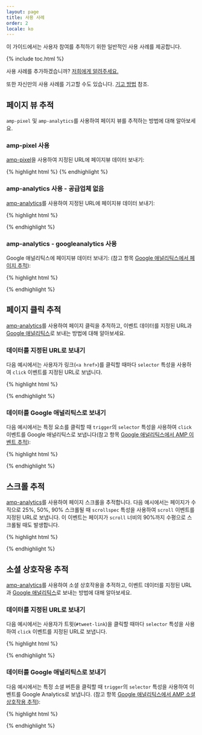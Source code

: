 ```yaml
---
layout: page
title: 사용 사례
order: 2
locale: ko
---
```


이 가이드에서는 사용자 참여를 추적하기 위한 일반적인 사용 사례를 제공합니다.

{% include toc.html %}

사용 사례를 추가하겠습니까? 
[저희에게 알려주세요.](https://github.com/ampproject/docs/issues/new)

또한 자신만의 사용 사례를 기고할 수도 있습니다.
[기고 방법](https://www.ampproject.org/docs/support/contribute.html) 참조.

## 페이지 뷰 추적

`amp-pixel` 및 `amp-analytics`를 사용하여 페이지 뷰를 추적하는 방법에 대해 알아보세요. 

### amp-pixel 사용

[amp-pixel](/docs/reference/amp-pixel.html)을
사용하여 지정된 URL에 페이지뷰 데이터 보내기:

{% highlight html %}
<amp-pixel src="https://foo.com/pixel?"></amp-pixel>
{% endhighlight %}

### amp-analytics 사용 - 공급업체 없음

[amp-analytics](/docs/reference/extended/amp-analytics.html)를
사용하여 지정된 URL에 페이지뷰 데이터 보내기:

{% highlight html %}
<amp-analytics>
<script type="application/json">
{
  "requests": {
    "pageview": "https://example.com/analytics?url=${canonicalUrl}&title=${title}&acct=${account}"
  },
  "vars": {
    "account": "ABC123"
  },
  "triggers": {
    "trackPageview": {
      "on": "visible",
      "request": "pageview"
    }
  }
}
</script>
</amp-analytics>
{% endhighlight %}

### amp-analytics - googleanalytics 사용

Google 애널리틱스에 페이지뷰 데이터 보내기:
(참고 항목 [Google 애널리틱스에서 페이지 추적](https://developers.google.com/analytics/devguides/collection/amp-analytics/#page_tracking)): 

{% highlight html %}
<amp-analytics type="googleanalytics" id="analytics1">
<script type="application/json">
{
  "vars": {
    "account": "UA-XXXXX-Y"  // Replace with your property ID.
  },
  "triggers": {
    "trackPageview": {  // Trigger names can be any string. trackPageview is not a required name.
      "on": "visible",
      "request": "pageview"
    }
  }
}
</script>
</amp-analytics>
{% endhighlight %}

## 페이지 클릭 추적

[amp-analytics](/docs/reference/extended/amp-analytics.html)를 사용하여 페이지 클릭을 추적하고,
이벤트 데이터를 지정된 URL과
[Google 애널리틱스](https://developers.google.com/analytics/devguides/collection/amp-analytics/)로 보내는
방법에 대해 알아보세요.

### 데이터를 지정된 URL로 보내기

다음 예시에서는 사용자가 링크(`<a href>`)를 클릭할
때마다 `selector` 특성을 사용하여 `click` 이벤트를 지정된 URL로 보냅니다.

{% highlight html %}
<amp-analytics>
<script type="application/json">
{
  "requests": {
    "event": "https://example.com/analytics?eid=${eventId}&elab=${eventLabel}&acct=${account}"
  },
  "vars": {
    "account": "ABC123"
  },
  "triggers": {
    "trackAnchorClicks": {
      "on": "click",
      "selector": "a",
      "request": "event",
      "vars": {
        "eventId": "42",
        "eventLabel": "clicked on a link"
      }
    }
  }
}
</script>
</amp-analytics>
{% endhighlight %}

### 데이터를 Google 애널리틱스로 보내기

다음 예시에서는 특정 요소를 클릭할 때 `trigger`의
`selector` 특성을 사용하여 `click` 이벤트를 Google 애널리틱스로
보냅니다(참고 항목
[Google 애널리틱스에서 AMP 이벤트 추적](https://developers.google.com/analytics/devguides/collection/amp-analytics/#event_tracking)):

{% highlight html %}
<amp-analytics type="googleanalytics" id="analytics3">
<script type="application/json">
{
  "vars": {
    "account": "UA-XXXXX-Y"  // Replace with your property ID.
  },
  "triggers": {
    "trackClickOnHeader" : {
      "on": "click",
      "selector": "#header",
      "request": "event",
      "vars": {
        "eventCategory": "ui-components",
        "eventAction": "header-click"
      }
    }
  }
}
</script>
</amp-analytics>
{% endhighlight %}

## 스크롤 추적

[amp-analytics](/docs/reference/extended/amp-analytics.html)를 사용하여 페이지 스크롤을 추적합니다.
다음 예시에서는 페이지가 수직으로 25%, 50%, 90% 스크롤될
때 `scrollspec` 특성을 사용하여 `scroll` 이벤트를 지정된 URL로 보냅니다.
이 이벤트는 페이지가 `scroll` 너비의 90%까지 수평으로 스크롤될
때도 발생합니다.

{% highlight html %}
<amp-analytics>
<script type="application/json">
{
  "requests": {
    "event": "https://example.com/analytics?eid=${eventId}&elab=${eventLabel}&acct=${account}"
  },
  "vars": {
    "account": "ABC123"
  },
  "triggers": {
    "scrollPings": {
      "on": "scroll",
      "scrollSpec": {
        "verticalBoundaries": [25, 50, 90],
        "horizontalBoundaries": [90]
      }
    }
  }
}
</script>
</amp-analytics>
{% endhighlight %}

## 소셜 상호작용 추적

[amp-analytics](/docs/reference/extended/amp-analytics.html)를 사용하여 소셜 상호작용을 추적하고,
이벤트 데이터를 지정된 URL과
[Google 애널리틱스](https://developers.google.com/analytics/devguides/collection/amp-analytics/)로 보내는
방법에 대해 알아보세요.

### 데이터를 지정된 URL로 보내기

다음 예시에서는 사용자가 트윗(`#tweet-link`)을 클릭할
때마다 `selector` 특성을 사용하여 `click` 이벤트를 지정된 URL로 보냅니다.

{% highlight html %}
<amp-analytics>
<script type="application/json">
{
  "requests": {
    "event": "https://example.com/analytics?eid=${eventId}&elab=${eventLabel}&acct=${account}"
  },
  "vars": {
    "account": "ABC123"
  },
  "triggers": {
    "trackClickOnTwitterLink": {
      "on": "click",
      "selector": "#tweet-link",
      "request": "event",
      "vars": {
        "eventId": "43",
        "eventLabel": "clicked on a tweet link"
      }
    }
  }
}
</script>
</amp-analytics>
{% endhighlight %}

### 데이터를 Google 애널리틱스로 보내기

다음 예시에서는 특정 소셜 버튼을 클릭할 때 `trigger`의
`selector` 특성을 사용하여 이벤트를 Google Analytics로 보냅니다.
(참고 항목
[Google 애널리틱스에서 AMP 소셜 상호작용 추적](https://developers.google.com/analytics/devguides/collection/amp-analytics/#social_interactions)):

{% highlight html %}
<amp-analytics type="googleanalytics" id="analytics4">
<script type="application/json">
{
  "vars": {
    "account": "UA-XXXXX-Y" // Replace with your property ID.
  },
  "triggers": {
    "trackClickOnTwitterLink" : {
      "on": "click",
      "selector": "#tweet-link",
      "request": "social",
      "vars": {
          "socialNetwork": "twitter",
          "socialAction": "tweet",
          "socialTarget": "https://www.examplepetstore.com"
      }
    }
  }
}
</script>
</amp-analytics>
{% endhighlight %}
